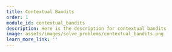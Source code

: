 ```yaml
---
title: Contextual Bandits
order: 1
module_id: contextual_bandits
description: Here is the description for contextual bandits
image: assets/images/solve_problems/contextual_bandits.png
learn_more_link: ''
---
```

